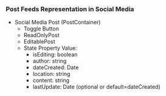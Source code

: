 ### Post Feeds Representation in Social Media

- Social Media Post (PostContainer)
    - Toggle Button
    - ReadOnlyPost
    - EditablePost
    - State Property Value:
        - isEditing: boolean
        - author: string
        - dateCreated: Date
        - location: string
        - content: string
        - lastUpdate: Date (optional or default=dateCreated)